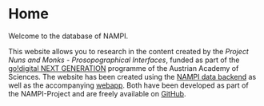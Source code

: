 # Home

Welcome to the database of NAMPI.

This website allows you to research in the content created by the *Project Nuns and Monks - Prosopographical Interfaces*, funded as part of the [go!digital NEXT GENERATION](https://www.oeaw.ac.at/en/foerderungen/foerderprogramme/subsites/godigital/godigital-next-generation-projects) programme of the Austrian Academy of Sciences. The website has been created using the [NAMPI data backend](https://github.com/nam-pi/backend) as well as the accompanying [webapp](https://github.com/nam-pi/frontend). Both have been developed as part of the NAMPI-Project and are freely available on [GitHub](https://github.com/nam-pi).